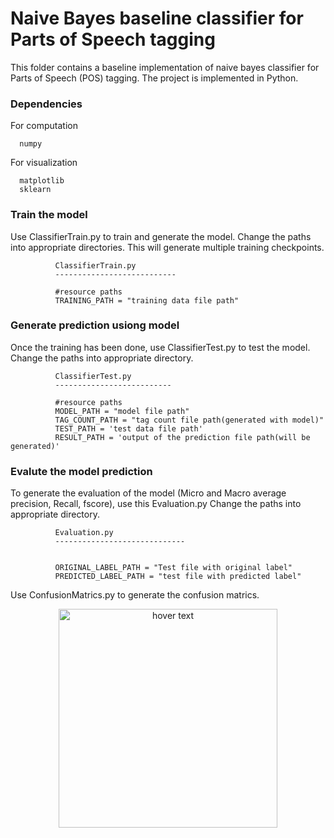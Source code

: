 Naive Bayes baseline classifier for Parts of Speech tagging
=============================================================

This folder contains a baseline implementation of naive bayes classifier for Parts of Speech (POS) tagging. The project is implemented in Python.


### Dependencies

For computation

      numpy

For visualization

      matplotlib
      sklearn
      
### Train the model

Use ClassifierTrain.py to train and generate the model. Change the paths into appropriate directories. This will generate multiple training checkpoints.
              
              ClassifierTrain.py
              ---------------------------
              
              #resource paths
              TRAINING_PATH = "training data file path"
                       

### Generate prediction usiong model

Once the training has been done, use ClassifierTest.py to test the model. Change the paths into appropriate directory.

              ClassifierTest.py
              --------------------------
              
              #resource paths
              MODEL_PATH = "model file path"
              TAG_COUNT_PATH = "tag count file path(generated with model)"
              TEST_PATH = 'test data file path'
              RESULT_PATH = 'output of the prediction file path(will be generated)'
              
### Evalute the model prediction

To generate the evaluation of the model (Micro and Macro average precision, Recall, fscore), use this Evaluation.py Change the paths into appropriate directory.

              Evaluation.py
              -----------------------------
              
              
              ORIGINAL_LABEL_PATH = "Test file with original label"
              PREDICTED_LABEL_PATH = "test file with predicted label"
              
Use ConfusionMatrics.py to generate the confusion matrics.

<p align="center">
  <img src="/Figure_1.png" width="350" title="hover text">
</p>
       
              
          
